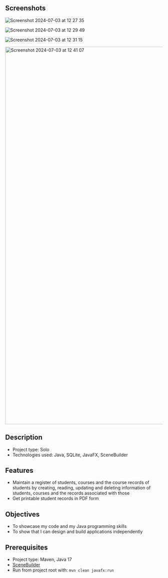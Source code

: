 ## Screenshots

![Screenshot 2024-07-03 at 12 27 35](https://github.com/satukon/Student-register/assets/113008423/eab1f62e-b991-40db-9b29-f3e45176996b)

![Screenshot 2024-07-03 at 12 29 49](https://github.com/satukon/Student-register/assets/113008423/ca6903f4-6886-405e-a4e9-db4a62b241bb)

![Screenshot 2024-07-03 at 12 31 15](https://github.com/satukon/Student-register/assets/113008423/2dd46416-f11b-461e-8546-3923b76f25ab)

<img width="1206" alt="Screenshot 2024-07-03 at 12 41 07" src="https://github.com/satukon/Student-register/assets/113008423/26a487f7-22ab-4217-9185-38827f5a7362">


## Description

- Project type: Solo
- Technologies used: Java, SQLite, JavaFX, SceneBuilder

## Features
- Maintain a register of students, courses and the course records of students by creating, reading, updating and deleting information of students, courses and the records associated with those
- Get printable student records in PDF form

## Objectives
- To showcase my code and my Java programming skills
- To show that I can design and build applications independently

## Prerequisites
- Project type: Maven, Java 17
- <a href="https://gluonhq.com/products/scene-builder/">SceneBuilder</a>
- Run from project root with: ``mvn clean javafx:run``
